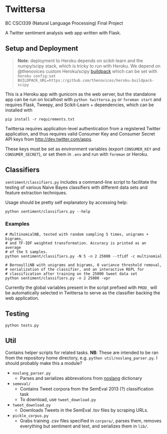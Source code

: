 # Twittersa

BC CSCI339 (Natural Language Processing) Final Project

A Twitter sentiment analysis web app written with Flask.

## Setup and Deployment

> **Note**: deployment to Heroku depends on scikit-learn and the numpy/scipy
stack, which is tricky to run with Heroku. We depend on @thenovices custom
Heroku/scipy [buildpack](https://github.com/thenovices/heroku-buildpack-scipy)
which can be set with `heroku config:set
BUILDPACK_URL=https://github.com/thenovices/heroku-buildpack-scipy`

This is a Heroku app with gunicorn as the web server, but the standalone app
can be run on localhost with `python twittersa.py` or `foreman start` and
requires Flask, Tweepy, and Scikit-Learn + dependencies, which can be installed
with

    pip install -r requirements.txt

Twittersa requires application-level authentication from a registered Twitter
application, and thus requires valid Consumer Key and Consumer Secret API keys
from http://dev.twitter.com/apps.

These keys must be set as environment variables (export `CONSUMER_KEY` and
`CONSUMER_SECRET`), or set them in `.env` and run with `foreman` or Heroku.

## Classifiers

`sentiment/classifiers.py` includes a command-line script to facilitate the
testing of various Naive Bayes classifiers with different data sets and feature
extraction techniques.

Usage should be pretty self explanatory by accessing help:

    python sentiment/classifiers.py --help

### Examples

    # MultinomialNB, tested with random sampling 5 times, unigrams + bigrams,
    # and TF-IDF weighted transformation. Accuracy is printed as an average
    # of the 5 samples.
    python sentiment/classifiers.py -N 5 -n 2 25000 --tfidf -c multinomial

    # BernoulliNB with unigrams and bigrams, 0 variance threshold removal,
    # serialization of the classifier, and an interactive REPL for
    # classification after training on the 25000 tweet data set
    python sentiment/classifiers.py -n 2 25000 -vpr

Currently the global variables present in the script prefixed with `PROD_` will
be automatically selected in Twittersa to serve as the classifier backing the
web application.

## Testing

    python tests.py

## Util

Contains helper scripts for related tasks. **NB**: These are intended to be ran
from the repository home directory, e.g. `python util/noslang_parser.py`. I
should probably make this a module?

 - `noslang_parser.py`
     - Parses and serializes abbrevations from
       [noslang](http://www.noslang.com/) dictionary
 - `semeval/`
     - Contains Tweet corpora from the SemEval 2013 (?) classification task
     - To download, use `tweet_download.py`
 - `tweet_download.py`
     - Downloads Tweets in the SemEval .tsv files by scraping URLs.
 - `pickle_corpus.py`
     - Grabs training .csv files specified in `corpora/`, parses them, removes
         everything but sentiment and text, and serializes them in `lib/`.

